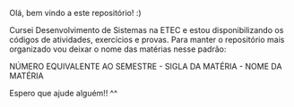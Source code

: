 Olá, bem vindo a este repositório! :)

Cursei Desenvolvimento de Sistemas na ETEC e estou disponibilizando os códigos de atividades, exercícios e provas. Para manter o repositório mais organizado vou deixar o nome das matérias nesse padrão:

NÚMERO EQUIVALENTE AO SEMESTRE - SIGLA DA MATÉRIA - NOME DA MATÉRIA

Espero que ajude alguém!! ^^
